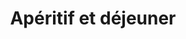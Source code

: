 ---
index: 310
type_of_section: "fullimage"
title: Apéritif et déjeuner
sub-title: L'occasion d'un échange sur les pratiques personnelles de distillation
text:
   position: 9
   background: "dark"
image:
  file: "assets/images/buffet02.jpg"
  description: Apéritif et déjeuner
  author: Pierre Kessler
  author_link: 
---